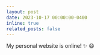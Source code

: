 ```yaml
---
layout: post
date: 2023-10-17 00:00:00-0400
inline: true
related_posts: false
---
```


My personal website is online! :sparkles: :smile:

